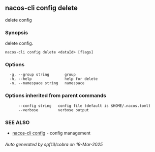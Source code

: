 ## nacos-cli config delete

delete config

### Synopsis

delete config.

```
nacos-cli config delete <dataId> [flags]
```

### Options

```
  -g, --group string       group
  -h, --help               help for delete
  -n, --namespace string   namespace
```

### Options inherited from parent commands

```
      --config string   config file (default is $HOME/.nacos.toml)
      --verbose         verbose output
```

### SEE ALSO

* [nacos-cli config](nacos-cli_config.md)	 - config management

###### Auto generated by spf13/cobra on 19-Mar-2025
